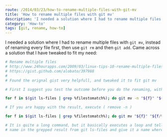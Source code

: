 ```yaml
---
route: /2014/03/23/how-to-rename-multiple-files-with-git-mv
title: 'How to rename multiple files with git mv'
description: 'I needed a solution where I had to rename multiple files with git mv, instead of renaming every file first, then use git rm and then git add. Came across a solution that I have tweaked to fit my need'
category: 'How-to'
tags: [git, rename, how-to]
---
```


I needed a solution where I had to rename multiple files with `git mv`, instead of
renaming every file first, then use `git rm` and then `git add`. Came across a
solution that I have tweaked to fit my need:

```bash
# Rename multiple files
# http://www.24hourapps.com/2009/03/linux-tips-10-rename-multiple-files.html
# https://gist.github.com/alobato/397988
#
# Found the orignal gist very helpfull, and tweaked it to fit git mv

# First I suggest you test the outcome before you do the renaming, with a dry run (-n)

for f in $(git ls-files | grep %filestomatch%); do git mv -n "${f}" "${f/%filestomatch%/%newfilename_orlocation%}"; done;

# If you are happy with the result, execute ( remove -n )

for f in $(git ls-files | grep %filestomatch%); do git mv "${f}" "${f/%filestomatch%/%newfilename_orlocation%}"; done;

# It is quite a long command, but it basically executes a loop and tells it to take each f file
# name in the grepped result from git ls-files and give it a name where a match for %filestomatch% is replaced with %newfilename_orlocation%.
```
